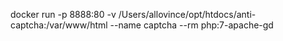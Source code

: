 docker run -p 8888:80 -v /Users/allovince/opt/htdocs/anti-captcha:/var/www/html --name captcha --rm php:7-apache-gd